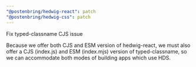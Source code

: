 ```yaml
---
"@postenbring/hedwig-react": patch
"@postenbring/hedwig-css": patch
---
```


Fix typed-classname CJS issue

Because we offer both CJS and ESM version of hedwig-react, we must also offer
a CJS (index.js) and ESM (index.mjs) version of typed-classname, so we can
accommodate both modes of building apps which use HDS.

